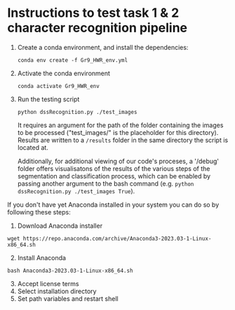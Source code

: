 # Instructions to test task 1 & 2 character recognition pipeline

1. Create a conda environment, and install the dependencies:
   
   ```conda env create -f Gr9_HWR_env.yml ```

2. Activate the conda environment

   ```conda activate Gr9_HWR_env```

3. Run the testing script

    ```python dssRecognition.py ./test_images```

    It requires an argument for the path of the folder containing the images to be processed ("test_images/" is the placeholder for this directory). Results are written to a `/results` folder in the same directory the script is located at. 
    
    Additionally, for additional viewing of our code's proceses, a '/debug' folder offers visualisatons of the results of the various steps of the segmentation and classification process, which can be enabled by passing another argument to the bash command (e.g. ```python dssRecognition.py ./test_images True```).



If you don't have yet Anaconda installed in your system you can do so by following these steps:
1. Download Anaconda installer

  ```wget https://repo.anaconda.com/archive/Anaconda3-2023.03-1-Linux-x86_64.sh```

2. Install Anaconda

  ```bash Anaconda3-2023.03-1-Linux-x86_64.sh```

3. Accept license terms
4. Select installation directory
5. Set path variables and restart shell
